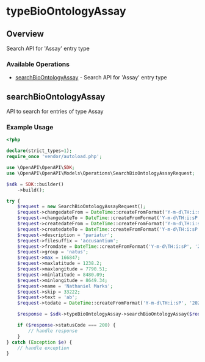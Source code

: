 # typeBioOntologyAssay

## Overview

Search API for 'Assay' entry type

### Available Operations

* [searchBioOntologyAssay](#searchbioontologyassay) - Search API for 'Assay' entry type

## searchBioOntologyAssay

API to search for entries of type Assay

### Example Usage

```php
<?php

declare(strict_types=1);
require_once 'vendor/autoload.php';

use \OpenAPI\OpenAPI\SDK;
use \OpenAPI\OpenAPI\Models\Operations\SearchBioOntologyAssayRequest;

$sdk = SDK::builder()
    ->build();

try {
    $request = new SearchBioOntologyAssayRequest();
    $request->changedateFrom = DateTime::createFromFormat('Y-m-d\TH:i:sP', '2021-12-11T05:14:57.773Z');
    $request->changedateTo = DateTime::createFromFormat('Y-m-d\TH:i:sP', '2022-01-23T10:45:15.714Z');
    $request->createdateFrom = DateTime::createFromFormat('Y-m-d\TH:i:sP', '2020-06-23T22:50:14.437Z');
    $request->createdateTo = DateTime::createFromFormat('Y-m-d\TH:i:sP', '2022-02-04T19:17:08.641Z');
    $request->description = 'pariatur';
    $request->filesuffix = 'accusantium';
    $request->fromdate = DateTime::createFromFormat('Y-m-d\TH:i:sP', '2022-06-29T11:09:23.468Z');
    $request->group = 'natus';
    $request->max = 166847;
    $request->maxlatitude = 1238.2;
    $request->maxlongitude = 7790.51;
    $request->minlatitude = 8480.09;
    $request->minlongitude = 8649.34;
    $request->name = 'Nathaniel Marks';
    $request->skip = 33222;
    $request->text = 'ab';
    $request->todate = DateTime::createFromFormat('Y-m-d\TH:i:sP', '2020-11-28T07:34:18.392Z');

    $response = $sdk->typeBioOntologyAssay->searchBioOntologyAssay($request);

    if ($response->statusCode === 200) {
        // handle response
    }
} catch (Exception $e) {
    // handle exception
}
```
